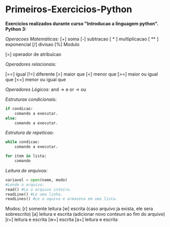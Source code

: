 # Primeiros-Exercicios-Python

**Exercicios realizados durante curso "Introducao a linguagem python".**
**Python 3:**

*Operacoes Matemáticas:*
[+] soma
[-] subtracao
[ * ] multiplicacao
[ ** ] exponencial
[/] divisao
[%] Modulo

[=] operador de atribuicao 

*Operadores relacionais:*

[==] igual
[!=] diferente
[>] maior que
[<] menor que
[>=] maior ou igual que
[<=] menor ou igual que

*Operadores Lógicos:*
and -> e
or -> ou

*Estruturas condicionais:*
``` python
if condicao:
    comando a executar.
else:
    comando a executar.
```
*Estrutura de repeticao:*
``` python
while condicao:
    comando a executar.

for item in lista:
    comando
```

*Leitura de arquivos:*
``` python
variavel = open(name, modo)
#Lendo o arquivo:
read() #Le o arquivo inteiro.
readLine() #Le uma linha.
readLines() #Le o aquivo e armazena em uma lista.
```
Modos:
[r] somente leitura
[w] escrita (caso arquivo ja exista, ele sera sobrescrito)
[a] leitura e escrita (adicionar novo conteuni ao fim do arquivo)
[r+] leitura e escrita
[w+] escrita
[a+] leitura e escrita